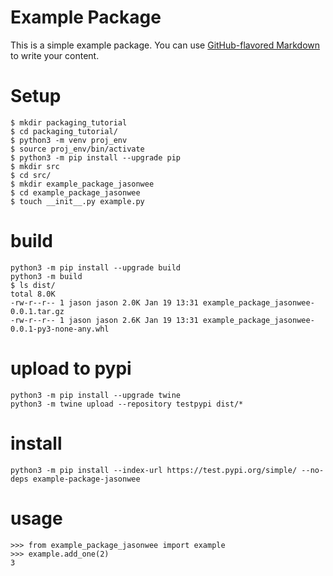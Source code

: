 # Example Package

This is a simple example package. You can use
[GitHub-flavored Markdown](https://guides.github.com/features/mastering-markdown/)
to write your content.


# Setup
```
$ mkdir packaging_tutorial
$ cd packaging_tutorial/
$ python3 -m venv proj_env 
$ source proj_env/bin/activate
$ python3 -m pip install --upgrade pip
$ mkdir src
$ cd src/
$ mkdir example_package_jasonwee
$ cd example_package_jasonwee
$ touch __init__.py example.py
```

# build
```
python3 -m pip install --upgrade build
python3 -m build
$ ls dist/
total 8.0K
-rw-r--r-- 1 jason jason 2.0K Jan 19 13:31 example_package_jasonwee-0.0.1.tar.gz
-rw-r--r-- 1 jason jason 2.6K Jan 19 13:31 example_package_jasonwee-0.0.1-py3-none-any.whl
```

# upload to pypi
```
python3 -m pip install --upgrade twine
python3 -m twine upload --repository testpypi dist/*
```

# install
```
python3 -m pip install --index-url https://test.pypi.org/simple/ --no-deps example-package-jasonwee
```

# usage
```
>>> from example_package_jasonwee import example
>>> example.add_one(2)
3
```
